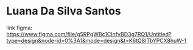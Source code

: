 

# Luana Da Silva Santos
link figma: https://www.figma.com/file/g5RPgWBc1CInfvBD3g7RQ1/Untitled?type=design&node-id=0%3A1&mode=design&t=K6tQ8ITbYPCX8huW-1
